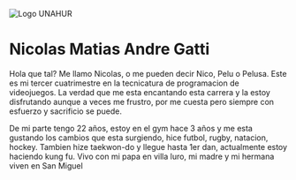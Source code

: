 ![Logo UNAHUR](./assets/UNAHUR.png)


# Nicolas Matias Andre Gatti

Hola que tal? Me llamo Nicolas, o me pueden decir Nico, Pelu o Pelusa. Este es mi tercer cuatrimestre en la tecnicatura de programacion de videojuegos. 
La verdad que me esta encantando esta carrera y la estoy disfrutando aunque a veces me frustro, por me cuesta pero siempre con esfuerzo y sacrificio se puede. 

De mi parte tengo 22 años, estoy en el gym hace 3 años y me esta gustando los cambios que esta surgiendo, hice futbol, rugby, natacion, hockey. Tambien hize taekwon-do y llegue hasta 1er dan, actualmente estoy haciendo kung fu.
Vivo con mi papa en villa luro, mi madre y mi hermana viven en San Miguel

